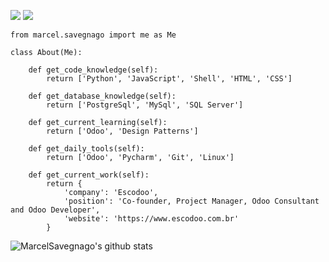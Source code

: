 [![](https://img.shields.io/badge/LinkedIn-marcelsavegnago-blue)](https://www.linkedin.com/in/marcelsavegnago/)
[![](https://img.shields.io/badge/Company-Escodoo-blueviolet)](https://www.escodoo.com.br)

```python3
from marcel.savegnago import me as Me

class About(Me):

    def get_code_knowledge(self):
        return ['Python', 'JavaScript', 'Shell', 'HTML', 'CSS']

    def get_database_knowledge(self):
        return ['PostgreSql', 'MySql', 'SQL Server']

    def get_current_learning(self):
        return ['Odoo', 'Design Patterns']

    def get_daily_tools(self):
        return ['Odoo', 'Pycharm', 'Git', 'Linux']

    def get_current_work(self):
        return {
            'company': 'Escodoo',
            'position': 'Co-founder, Project Manager, Odoo Consultant and Odoo Developer',
            'website': 'https://www.escodoo.com.br'
        }

```
![MarcelSavegnago's github stats](https://github-readme-stats.vercel.app/api?username=marcelsavegnago&show_icons=true&hide_border=true&theme=buefy)
